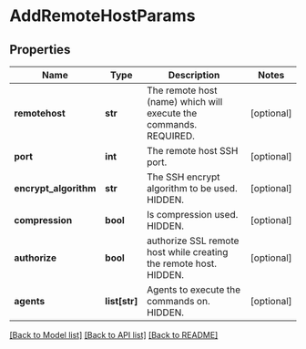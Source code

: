 # AddRemoteHostParams

## Properties
Name | Type | Description | Notes
------------ | ------------- | ------------- | -------------
**remotehost** | **str** | The remote host (name) which will execute the commands. REQUIRED. | [optional] 
**port** | **int** | The remote host SSH port. | [optional] 
**encrypt_algorithm** | **str** | The SSH encrypt algorithm to be used. HIDDEN. | [optional] 
**compression** | **bool** | Is compression used. HIDDEN. | [optional] 
**authorize** | **bool** | authorize SSL remote host while creating the remote host. HIDDEN. | [optional] 
**agents** | **list[str]** | Agents to execute the commands on. HIDDEN. | [optional] 

[[Back to Model list]](../README.md#documentation-for-models) [[Back to API list]](../README.md#documentation-for-api-endpoints) [[Back to README]](../README.md)



